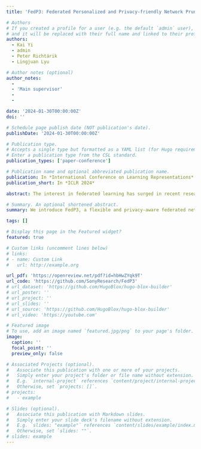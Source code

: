 ```yaml
---
title: 'FedP3: Federated Personalized and Privacy-friendly Network Pruning under Model Heterogeneity'

# Authors
# If you created a profile for a user (e.g. the default `admin` user), write the username (folder name) here
# and it will be replaced with their full name and linked to their profile.
authors:
  - Kai Yi
  - admin
  - Peter Richtárik
  - Lingjuan Lyu

# Author notes (optional)
author_notes:
  - 
  - 'Main supervisor'
  - 
  - 

date: '2024-01-30T00:00:00Z'
doi: ''

# Schedule page publish date (NOT publication's date).
publishDate: '2024-01-30T00:00:00Z'

# Publication type.
# Accepts a single type but formatted as a YAML list (for Hugo requirements).
# Enter a publication type from the CSL standard.
publication_types: ['paper-conference']

# Publication name and optional abbreviated publication name.
publication: In *International Conference on Learning Representations*
publication_short: In *ICLR 2024*

abstract: The interest in federated learning has surged in recent research due to its unique ability to train a global model using privacy-secured information held locally on each client. This paper pays particular attention to the issue of client-side model heterogeneity, a pervasive challenge in the practical implementation of FL that escalates its complexity. Assuming a scenario where each client possesses varied memory storage, processing capabilities and network bandwidth - a phenomenon referred to as system heterogeneity - there is a pressing need to customize a unique model for each client. In response to this, we present an effective and adaptable federated framework FedP3, representing Federated Personalized and Privacy-friendly network Pruning, tailored for model heterogeneity scenarios. Our proposed methodology can incorporate and adapt well-established techniques to its specific instances.

# Summary. An optional shortened abstract.
summary: We introduce FedP3, a flexible and privacy-aware federated network pruning framework, addressing model heterogeneity and allowing client-specific personalization.

tags: []

# Display this page in the Featured widget?
featured: true

# Custom links (uncomment lines below)
# links:
# - name: Custom Link
#   url: http://example.org

url_pdf: 'https://openreview.net/pdf?id=hbHwZYqk9T'
url_code: 'https://github.com/SonyResearch/FedP3'
# url_dataset: 'https://github.com/HugoBlox/hugo-blox-builder'
# url_poster: ''
# url_project: ''
# url_slides: ''
# url_source: 'https://github.com/HugoBlox/hugo-blox-builder'
# url_video: 'https://youtube.com'

# Featured image
# To use, add an image named `featured.jpg/png` to your page's folder.
image:
  caption: ''
  focal_point: ''
  preview_only: false

# Associated Projects (optional).
#   Associate this publication with one or more of your projects.
#   Simply enter your project's folder or file name without extension.
#   E.g. `internal-project` references `content/project/internal-project/index.md`.
#   Otherwise, set `projects: []`.
# projects:
#   - example

# Slides (optional).
#   Associate this publication with Markdown slides.
#   Simply enter your slide deck's filename without extension.
#   E.g. `slides: "example"` references `content/slides/example/index.md`.
#   Otherwise, set `slides: ""`.
# slides: example
---
```


<!-- {{% callout note %}}
Click the _Cite_ button above to demo the feature to enable visitors to import publication metadata into their reference management software.
{{% /callout %}}

{{% callout note %}}
Create your slides in Markdown - click the _Slides_ button to check out the example.
{{% /callout %}}

Add the publication's **full text** or **supplementary notes** here. You can use rich formatting such as including [code, math, and images](https://docs.hugoblox.com/content/writing-markdown-latex/). -->
